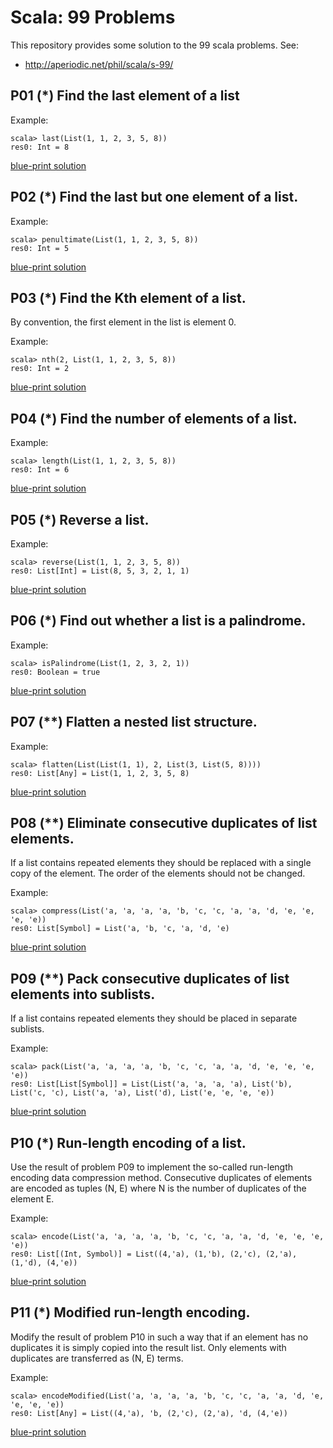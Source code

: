 # Scala: 99 Problems
This repository provides some solution to the 99 scala problems. 
See:
* http://aperiodic.net/phil/scala/s-99/

## P01 (*) Find the last element of a list
Example:
```
scala> last(List(1, 1, 2, 3, 5, 8))
res0: Int = 8
```
[blue-print solution](src/main/scala/org/problems/p01/blue-print-solution.md)

## P02 (*) Find the last but one element of a list.
Example:
```
scala> penultimate(List(1, 1, 2, 3, 5, 8))
res0: Int = 5
```
[blue-print solution](src/main/scala/org/problems/p02/blue-print-solution.md)

## P03 (*) Find the Kth element of a list.
By convention, the first element in the list is element 0.

Example:
```
scala> nth(2, List(1, 1, 2, 3, 5, 8))
res0: Int = 2
```
[blue-print solution](src/main/scala/org/problems/p03/blue-print-solution.md)

## P04 (*) Find the number of elements of a list.
Example:
```
scala> length(List(1, 1, 2, 3, 5, 8))
res0: Int = 6
```
[blue-print solution](src/main/scala/org/problems/p04/blue-print-solution.md)

## P05 (*) Reverse a list.
Example:
```
scala> reverse(List(1, 1, 2, 3, 5, 8))
res0: List[Int] = List(8, 5, 3, 2, 1, 1)
```
[blue-print solution](src/main/scala/org/problems/p05/blue-print-solution.md)

## P06 (*) Find out whether a list is a palindrome.
Example:
```
scala> isPalindrome(List(1, 2, 3, 2, 1))
res0: Boolean = true
```
[blue-print solution](src/main/scala/org/problems/p06/blue-print-solution.md)

## P07 (**) Flatten a nested list structure.
Example:
```
scala> flatten(List(List(1, 1), 2, List(3, List(5, 8))))
res0: List[Any] = List(1, 1, 2, 3, 5, 8)
```
[blue-print solution](src/main/scala/org/problems/p07/blue-print-solution.md)

## P08 (**) Eliminate consecutive duplicates of list elements.
If a list contains repeated elements they should be replaced with a single copy of the element. The order of the elements should not be changed.
  
Example:
```
scala> compress(List('a, 'a, 'a, 'a, 'b, 'c, 'c, 'a, 'a, 'd, 'e, 'e, 'e, 'e))
res0: List[Symbol] = List('a, 'b, 'c, 'a, 'd, 'e)
```
[blue-print solution](src/main/scala/org/problems/p08/blue-print-solution.md)

## P09 (**) Pack consecutive duplicates of list elements into sublists.
If a list contains repeated elements they should be placed in separate sublists.

Example:
```
scala> pack(List('a, 'a, 'a, 'a, 'b, 'c, 'c, 'a, 'a, 'd, 'e, 'e, 'e, 'e))
res0: List[List[Symbol]] = List(List('a, 'a, 'a, 'a), List('b), List('c, 'c), List('a, 'a), List('d), List('e, 'e, 'e, 'e))
```   
[blue-print solution](src/main/scala/org/problems/p09/blue-print-solution.md)

## P10 (*) Run-length encoding of a list.
Use the result of problem P09 to implement the so-called run-length encoding data compression method. 
Consecutive duplicates of elements are encoded as tuples (N, E) where N is the number of duplicates of the element E.

Example:
```
scala> encode(List('a, 'a, 'a, 'a, 'b, 'c, 'c, 'a, 'a, 'd, 'e, 'e, 'e, 'e))
res0: List[(Int, Symbol)] = List((4,'a), (1,'b), (2,'c), (2,'a), (1,'d), (4,'e))
```
[blue-print solution](src/main/scala/org/problems/p10/blue-print-solution.md)

## P11 (*) Modified run-length encoding.
Modify the result of problem P10 in such a way that if an element has no duplicates it is simply copied into the result list. Only elements with duplicates are transferred as (N, E) terms.

Example:
```
scala> encodeModified(List('a, 'a, 'a, 'a, 'b, 'c, 'c, 'a, 'a, 'd, 'e, 'e, 'e, 'e))
res0: List[Any] = List((4,'a), 'b, (2,'c), (2,'a), 'd, (4,'e))
```   
[blue-print solution](src/main/scala/org/problems/p11/blue-print-solution.md)